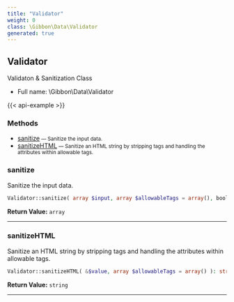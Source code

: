 ```yaml
---
title: "Validator"
weight: 0
class: \Gibbon\Data\Validator
generated: true
---
```


## Validator

Validaton & Sanitization Class



* Full name: \Gibbon\Data\Validator

{{< api-example >}} 



### Methods

- [sanitize](#sanitize)<small> — Sanitize the input data.</small>
- [sanitizeHTML](#sanitizehtml)<small> — Sanitize an HTML string by stripping tags and handling the attributes within allowable tags.</small>




### sanitize

Sanitize the input data.

```php
Validator::sanitize( array $input, array $allowableTags = array(), boolean $utf8_encode = true ): array
```






**Return Value:**
`array`  



---

### sanitizeHTML

Sanitize an HTML string by stripping tags and handling the attributes within allowable tags.

```php
Validator::sanitizeHTML( &$value, array $allowableTags = array() ): string
```






**Return Value:**
`string`  



---

